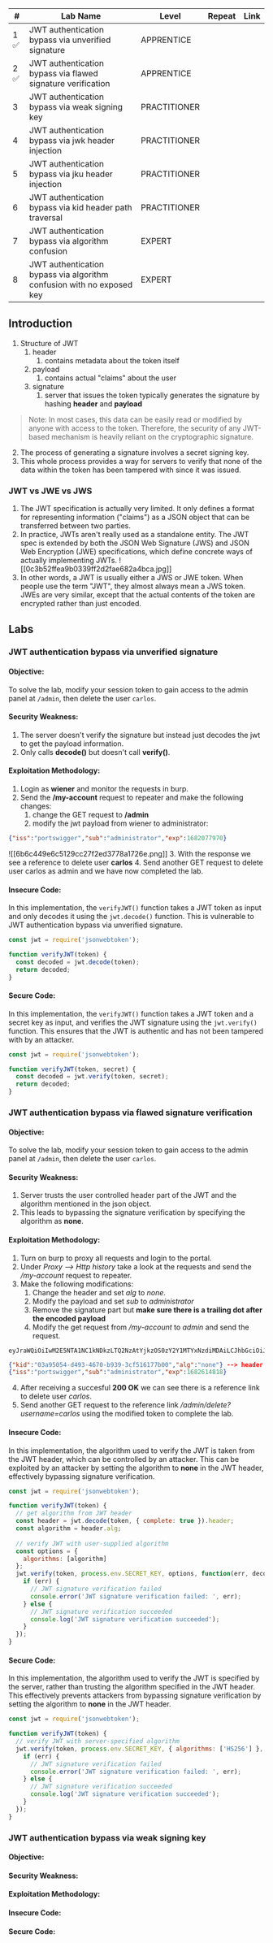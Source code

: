 | #   | Lab Name                                                              | Level        | Repeat | Link |
| --- | --------------------------------------------------------------------- | ------------ | ------ | ---- |
| 1 ✅  | JWT authentication bypass via unverified signature                    | APPRENTICE   |        |      |
| 2 ✅  | JWT authentication bypass via flawed signature verification           | APPRENTICE   |        |      |
| 3   | JWT authentication bypass via weak signing key                        | PRACTITIONER |        |      |
| 4   | JWT authentication bypass via jwk header injection                    | PRACTITIONER |        |      |
| 5   | JWT authentication bypass via jku header injection                    | PRACTITIONER |        |      |
| 6   | JWT authentication bypass via kid header path traversal               | PRACTITIONER |        |      |
| 7   | JWT authentication bypass via algorithm confusion                     | EXPERT       |        |      |
| 8   | JWT authentication bypass via algorithm confusion with no exposed key | EXPERT       |        |      |


## Introduction
1. Structure of JWT
	1. header
		1. contains metadata about the token itself
	2. payload
		1. contains actual "claims" about the user
	3. signature
		1. server that issues the token typically generates the signature by hashing **header** and **payload** 
> Note: In most cases, this data can be easily read or modified by anyone with access to the token. Therefore, the security of any JWT-based mechanism is heavily reliant on the cryptographic signature.

2. The process of generating a signature involves a secret signing key. 
3. This whole process provides a way for servers to verify that none of the data within the token has been tampered with since it was issued.

### JWT vs JWE vs JWS
1. The JWT specification is actually very limited. It only defines a format for representing information ("claims") as a JSON object that can be transferred between two parties. 
2. In practice, JWTs aren't really used as a standalone entity. The JWT spec is extended by both the JSON Web Signature (JWS) and JSON Web Encryption (JWE) specifications, which define concrete ways of actually implementing JWTs.
![[0c3b52ffea9b0339ff2d2fae682a4bca.jpg]]
3. In other words, a JWT is usually either a JWS or JWE token. When people use the term "JWT", they almost always mean a JWS token. JWEs are very similar, except that the actual contents of the token are encrypted rather than just encoded.

## Labs

### JWT authentication bypass via unverified signature
#### Objective: 
To solve the lab, modify your session token to gain access to the admin panel at `/admin`, then delete the user `carlos`.
#### Security Weakness:
1. The server doesn't verify the signature but instead just decodes the jwt to get the payload information.
2. Only calls **decode()** but doesn't call **verify()**.
#### Exploitation Methodology:
1. Login as **wiener** and monitor the requests in burp.
2. Send the **/my-account** request to repeater and make the following changes:
	1. change the GET request to **/admin**
	2. modify the jwt payload from wiener to administrator:
```json
{"iss":"portswigger","sub":"administrator","exp":1682077970}
```

![[6b6c449e6c5129cc27f2ed3778a1726e.png]]
3. With the response we see a reference to delete user **carlos**
4. Send another GET request to delete user carlos as admin and we have now completed the lab. 
#### Insecure Code:
In this implementation, the `verifyJWT()` function takes a JWT token as input and only decodes it using the `jwt.decode()` function. This is vulnerable to JWT authentication bypass via unverified signature.
```javascript
const jwt = require('jsonwebtoken');

function verifyJWT(token) {
  const decoded = jwt.decode(token);
  return decoded;
}
```
#### Secure Code:
In this implementation, the `verifyJWT()` function takes a JWT token and a secret key as input, and verifies the JWT signature using the `jwt.verify()` function. This ensures that the JWT is authentic and has not been tampered with by an attacker.
```javascript
const jwt = require('jsonwebtoken');

function verifyJWT(token, secret) {
  const decoded = jwt.verify(token, secret);
  return decoded;
}
```

### JWT authentication bypass via flawed signature verification
#### Objective:
To solve the lab, modify your session token to gain access to the admin panel at `/admin`, then delete the user `carlos`.
#### Security Weakness:
1. Server trusts the user controlled header part of the JWT and the algorithm mentioned in the json object. 
2. This leads to bypassing the signature verification by specifying the algorithm as **none**.
#### Exploitation Methodology:
1. Turn on burp to proxy all requests and login to the portal. 
2. Under *Proxy --> Http history* take a look at the requests and send the */my-account* request to repeater.
3. Make the following modifications:
	1. Change the header and set *alg* to *none*.
	2. Modify the payload and set *sub* to *administrator*
	3. Remove the signature part but **make sure there is a trailing dot after the encoded payload**
	4. Modify the get request from */my-account* to *admin* and send the request. 
```base64
eyJraWQiOiIwM2E5NTA1NC1kNDkzLTQ2NzAtYjkzOS0zY2Y1MTYxNzdiMDAiLCJhbGciOiJub25lIn0%3d.eyJpc3MiOiJwb3J0c3dpZ2dlciIsInN1YiI6ImFkbWluaXN0cmF0b3IiLCJleHAiOjE2ODI2MTQ4MTh9.
```
```json
{"kid":"03a95054-d493-4670-b939-3cf516177b00","alg":"none"} --> header
{"iss":"portswigger","sub":"administrator","exp":1682614818}
```
4. After receiving a succesful **200 OK** we can see there is a reference link to delete user *carlos*.
5. Send another GET request to the reference link */admin/delete?username=carlos*  using the modified token to complete the lab. 
#### Insecure Code:
In this implementation, the algorithm used to verify the JWT is taken from the JWT header, which can be controlled by an attacker. This can be exploited by an attacker by setting the algorithm to **none** in the JWT header, effectively bypassing signature verification.
```javascript
const jwt = require('jsonwebtoken');

function verifyJWT(token) {
  // get algorithm from JWT header
  const header = jwt.decode(token, { complete: true }).header;
  const algorithm = header.alg;
  
  // verify JWT with user-supplied algorithm
  const options = {
    algorithms: [algorithm]
  };
  jwt.verify(token, process.env.SECRET_KEY, options, function(err, decoded) {
    if (err) {
      // JWT signature verification failed
      console.error('JWT signature verification failed: ', err);
    } else {
      // JWT signature verification succeeded
      console.log('JWT signature verification succeeded');
    }
  });
}
```
#### Secure Code:
In this implementation, the algorithm used to verify the JWT is specified by the server, rather than trusting the algorithm specified in the JWT header. This effectively prevents attackers from bypassing signature verification by setting the algorithm to **none** in the JWT header.
```javascript
const jwt = require('jsonwebtoken');

function verifyJWT(token) {
  // verify JWT with server-specified algorithm
  jwt.verify(token, process.env.SECRET_KEY, { algorithms: ['HS256'] }, function(err, decoded) {
    if (err) {
      // JWT signature verification failed
      console.error('JWT signature verification failed: ', err);
    } else {
      // JWT signature verification succeeded
      console.log('JWT signature verification succeeded');
    }
  });
}
```

### JWT authentication bypass via weak signing key
#### Objective:
#### Security Weakness:
#### Exploitation Methodology:
#### Insecure Code:
#### Secure Code:
